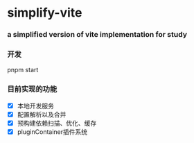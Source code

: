 # simplify-vite
### a simplified version of vite implementation for study

### 开发
pnpm start

### 目前实现的功能
- [x] 本地开发服务
- [x] 配置解析以及合并
- [x] 预构建依赖扫描、优化、缓存
- [x] pluginContainer插件系统
